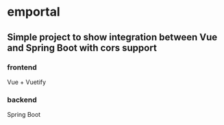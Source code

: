 # emportal

## Simple project to show integration between Vue and Spring Boot with cors support

### frontend 
Vue + Vuetify

### backend 
Spring Boot 
